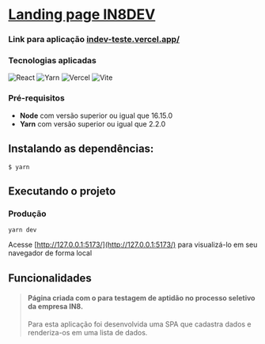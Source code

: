 # [Landing page IN8DEV](https://indev-teste.vercel.app/)

### Link para aplicação [indev-teste.vercel.app/](https://indev-teste.vercel.app/)
### Tecnologias aplicadas
![React](https://img.shields.io/badge/react-%2320232a.svg?style=for-the-badge&logo=react&logoColor=%2361DAFB)
![Yarn](https://img.shields.io/badge/yarn-%232C8EBB.svg?style=for-the-badge&logo=yarn&logoColor=white)
![Vercel](https://img.shields.io/badge/vercel-%23000000.svg?style=for-the-badge&logo=vercel&logoColor=white)
![Vite](https://img.shields.io/badge/vite-%23646CFF.svg?style=for-the-badge&logo=vite&logoColor=white)

### Pré-requisitos
- **Node** com versão superior ou igual que 16.15.0
- **Yarn** com versão superior ou igual que 2.2.0

## Instalando as dependências:

```
$ yarn
```
## Executando o projeto

### Produção

```
yarn dev
```

Acesse [http://127.0.0.1:5173/](http://127.0.0.1:5173/) para visualizá-lo em seu navegador de forma local

## Funcionalidades

> #### Página criada com o para testagem de aptidão no processo seletivo da empresa IN8.
> 
> Para esta aplicação foi desenvolvida uma SPA que cadastra dados e renderiza-os em uma lista de dados.
>
>
